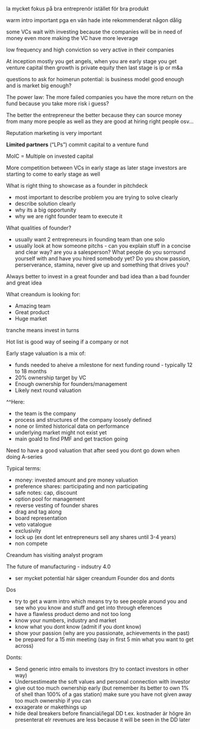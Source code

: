 

la mycket fokus på bra entreprenör istället för bra produkt

warm intro important pga en vän hade inte rekommenderat någon dålig

some VCs wait with investing because the companies will be in need of money even more making the VC have more leverage

low frequency and high conviction so very active in their companies

At inception mostly you get angels, when you are early stage you get venture capital then growth is private equity then last stage is ip or m&a

questions to ask for hoimerun potential: is business model good enough and is market big enough?

The power law: The more failed companies you have the more return on the fund because you take more risk i guess?

The better the entrepreneur the better because they can source money from many more people as well as they are good at hiring right people osv...

Reputation marketing is very important

**Limited partners** (“LPs”) commit capital to a venture fund

MoIC = Multiple on invested capital

More competition between VCs in early stage as later stage investors are starting to come to early stage as well


What is right thing to showcase as a founder in pitchdeck
- most important to describe problem you are trying to solve clearly
- describe solution clearly
- why its a big opportunity
- why we are right founder team to execute it

What qualities of founder?
- usually want 2 entrepreneurs in founding team than one solo
- usually look at how someone pitchs - can you explain stuff in a concise and clear way? are you a salesperson? What people do you sorround yourself with and have you hired somebody yet? Do you show passion, perserverance, stamina, never give up and something that drives you?

Always better to invest in a great founder and bad idea than a bad founder and great idea


What creandum is looking for:
- Amazing team
- Great product
- Huge market

tranche means invest in turns

Hot list is good way of seeing if a company or not

Early stage valuation is a mix of:
- funds needed to aheive a milestone for next funding round - typically 12 to 18 months
- 20% ownership target by VC
- Enough ownership for founders/management
- Likely next round valuation

^^Here:
- the team is the company
- process and structures of the company loosely defined
- none or limited historical data on performance
- underlying market might not exist yet
- main goald to find PMF and get traction going

Need to have a good valuation that after seed you dont go down when doing A-series



Typical terms:
- money: invested amount and pre money valuation
- preference shares: participating and non participating
- safe notes: cap, discount 
- option pool for management
- reverse vesting of founder shares
- drag and tag along
- board representation
- veto vatalogue
- exclusivity
- lock up (ex dont let entrepreneurs sell any shares until 3-4 years)
- non compete

Creandum has visiting analyst program 

The future of manufacturing - indsutry 4.0
- ser mycket potential här säger creandum
Founder dos and donts

Dos
- try to get a warm intro which means try to see people around you and see who you know and stuff and get into through eferences
- have a flawless product demo and not too long
- know your numbers, industry and market
- know what you dont know (admit if you dont know)
- show your passion (why are you passionate, achievements in the past)
- be prepared for a 15 min meeting (say in first 5 min what you want to get across)

Donts:
- Send generic intro emails to investors (try to contact investors in other way)
- Undersestimeate the soft values and personal connection with investor
- give out too much ownership early (but remember its better to own 1% of shell than 100% of a gas station) make sure you have not given away too much ownership if you can
- exxagerate or makethings up
- hide deal breakers before financial/legal DD t.ex. kostnader är högre än presenterat elr revenues are less because it will be seen in the DD later
